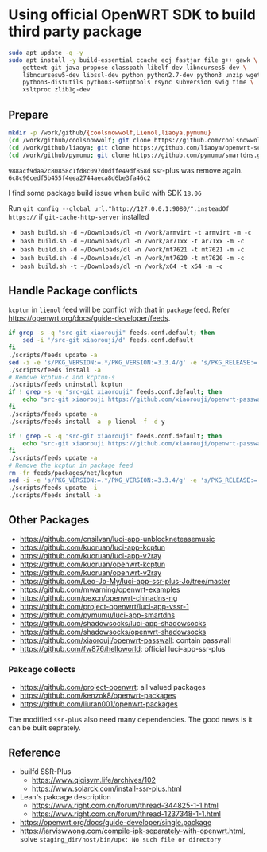 # Using official OpenWRT SDK to build third party package

```bash
sudo apt update -q -y
sudo apt install -y build-essential ccache ecj fastjar file g++ gawk \
    gettext git java-propose-classpath libelf-dev libncurses5-dev \
    libncursesw5-dev libssl-dev python python2.7-dev python3 unzip wget \
    python3-distutils python3-setuptools rsync subversion swig time \
    xsltproc zlib1g-dev
```

## Prepare

```bash
mkdir -p /work/github/{coolsnowwolf,Lienol,liaoya,pymumu}
(cd /work/github/coolsnowwolf; git clone https://github.com/coolsnowwolf/lede.git)
(cd /work/github/liaoya; git clone https://github.com/liaoya/openwrt-scripts.git)
(cd /work/github/pymumu; git clone https://github.com/pymumu/smartdns.git)
```

`988acf9daa2c80858c1fd8c097d0dffe49df858d` ssr-plus was remove again. `6c8c96cedf5b455f4eea2744aeca8d6be3fa46c2`

I find some package build issue when build with SDK `18.06`

Run `git config --global url."http://127.0.0.1:9080/".insteadOf https://` if `git-cache-http-server` installed

- `bash build.sh -d ~/Downloads/dl -n /work/armvirt -t armvirt -m -c`
- `bash build.sh -d ~/Downloads/dl -n /work/ar71xx -t ar71xx -m -c`
- `bash build.sh -d ~/Downloads/dl -n /work/mt7621 -t mt7621 -m -c`
- `bash build.sh -d ~/Downloads/dl -n /work/mt7620 -t mt7620 -m -c`
- `bash build.sh -t ~/Downloads/dl -n /work/x64 -t x64 -m -c`

## Handle Package conflicts

`kcptun` in `lienol` feed will be conflict with that in `package` feed. Refer <https://openwrt.org/docs/guide-developer/feeds>.

```bash
if grep -s -q "src-git xiaorouji" feeds.conf.default; then
    sed -i '/src-git xiaorouji/d' feeds.conf.default
fi
./scripts/feeds update -a
sed -i -e 's/PKG_VERSION:=.*/PKG_VERSION:=3.3.4/g' -e 's/PKG_RELEASE:=.*/PKG_RELEASE:=1/g' feeds/packages/net/shadowsocks-libev/Makefile
./scripts/feeds install -a
# Remove kcptun-c and kcptun-s
./scripts/feeds uninstall kcptun
if ! grep -s -q "src-git xiaorouji" feeds.conf.default; then
    echo "src-git xiaorouji https://github.com/xiaorouji/openwrt-passwall" >> feeds.conf.default
fi
./scripts/feeds update -a
./scripts/feeds install -a -p lienol -f -d y
```

```bash
if ! grep -s -q "src-git xiaorouji" feeds.conf.default; then
    echo "src-git xiaorouji https://github.com/xiaorouji/openwrt-passwall" >> feeds.conf.default
fi
./scripts/feeds update -a
# Remove the kcptun in package feed
rm -fr feeds/packages/net/kcptun
sed -i -e 's/PKG_VERSION:=.*/PKG_VERSION:=3.3.4/g' -e 's/PKG_RELEASE:=.*/PKG_RELEASE:=1/g' feeds/packages/net/shadowsocks-libev/Makefile
./scripts/feeds update -i
./scripts/feeds install -a
```


## Other Packages

- <https://github.com/cnsilvan/luci-app-unblockneteasemusic>
- <https://github.com/kuoruan/luci-app-kcptun>
- <https://github.com/kuoruan/luci-app-v2ray>
- <https://github.com/kuoruan/openwrt-kcptun>
- <https://github.com/kuoruan/openwrt-v2ray>
- <https://github.com/Leo-Jo-My/luci-app-ssr-plus-Jo/tree/master>
- <https://github.com/mwarning/openwrt-examples>
- <https://github.com/pexcn/openwrt-chinadns-ng>
- <https://github.com/project-openwrt/luci-app-vssr-1>
- <https://github.com/pymumu/luci-app-smartdns>
- <https://github.com/shadowsocks/luci-app-shadowsocks>
- <https://github.com/shadowsocks/openwrt-shadowsocks>
- <https://github.com/xiaorouji/openwrt-passwall>: contain passwall
- <https://github.com/fw876/helloworld>: official luci-app-ssr-plus

### Pakcage collects

- <https://github.com/project-openwrt>: all valued packages
- <https://github.com/kenzok8/openwrt-packages>
- <https://github.com/liuran001/openwrt-packages>

The modified `ssr-plus` also need many dependencies. The good news is it can be built seprately.

## Reference

- builfd SSR-Plus
  - <https://www.qiqisvm.life/archives/102>
  - <https://www.solarck.com/install-ssr-plus.html>
- Lean's pakcage description
  - <https://www.right.com.cn/forum/thread-344825-1-1.html>
  - <https://www.right.com.cn/forum/thread-1237348-1-1.html>
- <https://openwrt.org/docs/guide-developer/single.package>
- <https://jarviswwong.com/compile-ipk-separately-with-openwrt.html>, solve `staging_dir/host/bin/upx: No such file or directory`

